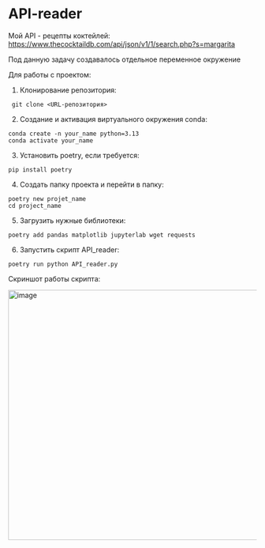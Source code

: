 # API-reader

Мой API - рецепты коктейлей: 	https://www.thecocktaildb.com/api/json/v1/1/search.php?s=margarita

Под данную задачу создавалось отдельное переменное окружение

Для работы с проектом:

1) Клонирование репозитория:

```  git clone <URL-репозитория>  ```

2) Создание и активация виртуального окружения conda:

```
conda create -n your_name python=3.13 
conda activate your_name
```

3) Установить poetry, если требуется:

```
pip install poetry
```
4) Создать папку проекта и перейти в папку:
```
poetry new projet_name
cd project_name
```
5) Загрузить нужные библиотеки:
```
poetry add pandas matplotlib jupyterlab wget requests
```
6) Запустить скрипт API_reader:
```
poetry run python API_reader.py
```

Скриншот работы скрипта: 

<img width="990" height="506" alt="image" src="https://github.com/user-attachments/assets/4f2845b5-e830-4266-b432-11658c2f1bb5" />
